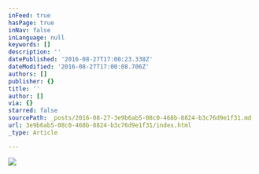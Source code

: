 ```yaml
---
inFeed: true
hasPage: true
inNav: false
inLanguage: null
keywords: []
description: ''
datePublished: '2016-08-27T17:00:23.338Z'
dateModified: '2016-08-27T17:00:08.706Z'
authors: []
publisher: {}
title: ''
author: []
via: {}
starred: false
sourcePath: _posts/2016-08-27-3e9b6ab5-08c0-468b-8824-b3c76d9e1f31.md
url: 3e9b6ab5-08c0-468b-8824-b3c76d9e1f31/index.html
_type: Article

---
```

![](https://the-grid-user-content.s3-us-west-2.amazonaws.com/44a9b612-9e07-4953-aa6a-dd45db521d93.jpg)